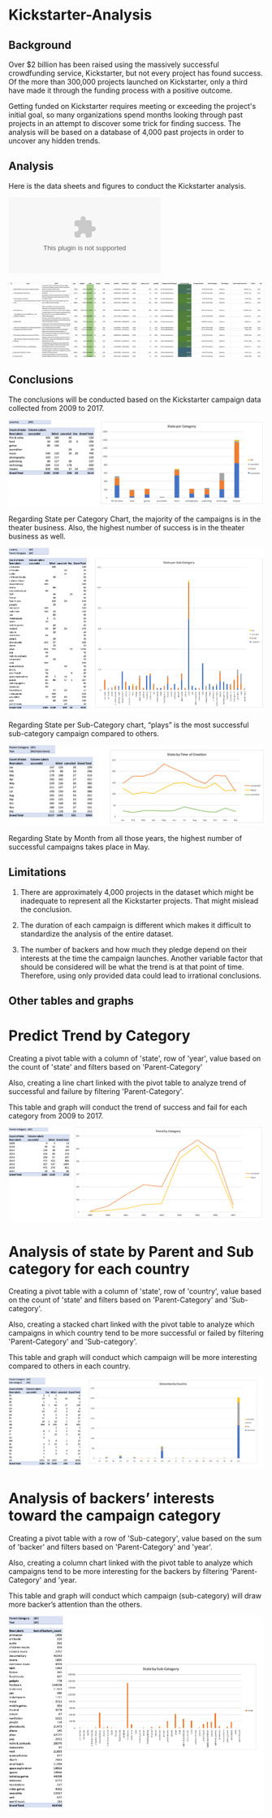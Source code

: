 # Kickstarter-Analysis

## Background

Over $2 billion has been raised using the massively successful crowdfunding service, Kickstarter, but not every project has found success. Of the more than 300,000 projects launched on Kickstarter, only a third have made it through the funding process with a positive outcome.

Getting funded on Kickstarter requires meeting or exceeding the project's initial goal, so many organizations spend months looking through past projects in an attempt to discover some trick for finding success. The analysis will be based on a database of 4,000 past projects in order to uncover any hidden trends.

## Analysis

Here is the data sheets and figures to conduct the Kickstarter analysis. 

![KickstarterTable](KickstarterTableAnalysis.xlsx)

![KickstarterTableAnalysis](Images/KickstarterTableAnalysis.png)

## Conclusions

The conclusions will be conducted based on the Kickstarter campaign data collected from 2009 to 2017.

![StateperCategory](Images/StateCategory.png)

Regarding State per Category Chart, the majority of the campaigns is in the theater business. Also, the highest number of success is in the theater business as well.

![StateperSubCategory](Images/StateSubCategory.png)

Regarding State per Sub-Category chart, “plays” is the most successful sub-category campaign compared to others.

![StateperMonth](Images/StateTimeCreation.png)

Regarding State by Month from all those years, the highest number of successful campaigns takes place in May.

## Limitations

1. There are approximately 4,000 projects in the dataset which might be inadequate to represent all the Kickstarter projects. That might mislead the conclusion. 

2. The duration of each campaign is different which makes it difficult to standardize the analysis of the entire dataset.

3.	The number of backers and how much they pledge depend on their interests at the time the campaign launches. Another variable factor that should be considered will be what the trend is at that point of time. Therefore, using only provided data could lead to irrational conclusions.

## Other tables and graphs

# Predict Trend by Category

Creating a pivot table with a column of 'state', row of 'year', value based on the count of 'state' and filters based on 'Parent-Category' 

Also, creating a line chart linked with the pivot table to analyze trend of successful and failure by filtering 'Parent-Category'.

This table and graph will conduct the trend of success and fail for each category from 2009 to 2017.

![CategoryTrend](Images/TrendCategory.png)

# Analysis of state by Parent and Sub category for each country

Creating a pivot table with a column of 'state', row of 'country', value based on the count of 'state' and filters based on 'Parent-Category' and 'Sub-category'.

Also, creating a stacked chart linked with the pivot table to analyze which campaigns in which country tend to be more successful or failed by filtering 'Parent-Category' and 'Sub-category'.

This table and graph will conduct which campaign will be more interesting compared to others in each country.

![byCountry](Images/StateCountry.png)

# Analysis of backers’ interests toward the campaign category

Creating a pivot table with a row of 'Sub-category', value based on the sum of 'backer' and filters based on 'Parent-Category' and 'year'.

Also, creating a column chart linked with the pivot table to analyze which campaigns tend to be more interesting for the backers by filtering 'Parent-Category' and 'year.

This table and graph will conduct which campaign (sub-category) will draw more backer’s attention than the others.

![BackerInterest](Images/SubCatBacker.png)

